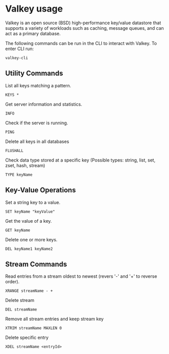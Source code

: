 # Valkey usage

Valkey is an open source (BSD) high-performance key/value datastore that supports a variety of workloads such as caching, message queues, and can act as a primary database.

The following commands can be run in the CLI to interact with Valkey. To enter CLI run:

```shell
valkey-cli
```

## Utility Commands

List all keys matching a pattern.

```shell
KEYS *
```

Get server information and statistics.

```shell
INFO
```

Check if the server is running.

```shell
PING
```

Delete all keys in all databases

```shell
FLUSHALL
```

Check data type stored at a specific key (Possible types: string, list, set, zset, hash, stream)

```shell
TYPE keyName
```

## Key-Value Operations

Set a string key to a value.

```shell
SET keyName "keyValue"
```

Get the value of a key.

```shell
GET keyName
```

Delete one or more keys.

```shell
DEL keyName1 keyName2
```

## Stream Commands

Read entries from a stream oldest to newest (revers '-' and '+' to reverse order).

```shell
XRANGE streamName - +
```

Delete stream

```shell
DEL streamName
```

Remove all stream entries and keep stream key

```shell
XTRIM streamName MAXLEN 0
```

Delete specific entry

```shell
XDEL streamName <entryId>
```
